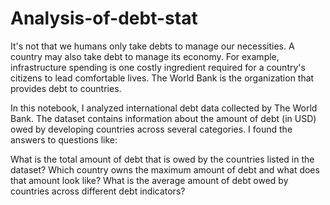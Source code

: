# Analysis-of-debt-stat
It's not that we humans only take debts to manage our necessities. A country may also take debt to manage its economy. For example, infrastructure spending is one costly ingredient required for a country's citizens to lead comfortable lives. The World Bank is the organization that provides debt to countries.

In this notebook, I analyzed international debt data collected by The World Bank. The dataset contains information about the amount of debt (in USD) owed by developing countries across several categories. I found the answers to questions like:

What is the total amount of debt that is owed by the countries listed in the dataset? Which country owns the maximum amount of debt and what does that amount look like? What is the average amount of debt owed by countries across different debt indicators?

